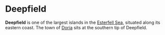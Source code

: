 # Deepfield

**Deepfield** is one of the largest islands in the [Esterfell Sea](index.md), situated along its eastern coast. The town of [Doria](../../../../ch-2-people-of-mote/societies/esterfell-accord/doria.md) sits at the southern tip of Deepfield.
